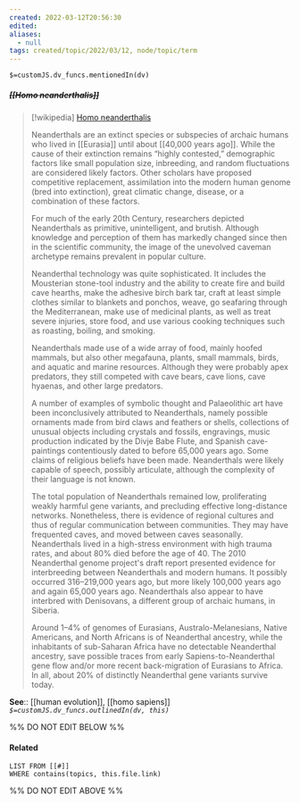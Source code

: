 ```yaml
---
created: 2022-03-12T20:56:30 
edited: 
aliases:
  - null
tags: created/topic/2022/03/12, node/topic/term
---
```

`$=customJS.dv_funcs.mentionedIn(dv)`

##### <s class="topic-title">[[Homo neanderthalis]]</s>

> [!wikipedia] [Homo neanderthalis](https://en.wikipedia.org/wiki/Neanderthal)
> 
> Neanderthals are an extinct species or subspecies of archaic humans who lived in [[Eurasia]] until about [[40,000 years ago]]. While the cause of their extinction remains “highly contested,” demographic factors like small population size, inbreeding, and random fluctuations are considered likely factors.  Other scholars have proposed competitive replacement, assimilation into the modern human genome (bred into extinction), great climatic change, disease, or a combination of these factors. 
> 
> For much of the early 20th Century, researchers depicted Neanderthals as primitive, unintelligent, and brutish. Although knowledge and perception of them has markedly changed since then in the scientific community, the image of the unevolved caveman archetype remains prevalent in popular culture.
> 
> Neanderthal technology was quite sophisticated. It includes the Mousterian stone-tool industry and the ability to create fire and build cave hearths, make the adhesive birch bark tar, craft at least simple clothes similar to blankets and ponchos, weave, go seafaring through the Mediterranean, make use of medicinal plants, as well as treat severe injuries, store food, and use various cooking techniques such as roasting, boiling, and smoking.
> 
> Neanderthals made use of a wide array of food, mainly hoofed mammals, but also other megafauna, plants, small mammals, birds, and aquatic and marine resources. Although they were probably apex predators, they still competed with cave bears, cave lions, cave hyaenas, and other large predators. 
> 
> A number of examples of symbolic thought and Palaeolithic art have been inconclusively attributed to Neanderthals, namely possible ornaments made from bird claws and feathers or shells, collections of unusual objects including crystals and fossils, engravings, music production indicated by the Divje Babe Flute, and Spanish cave-paintings contentiously dated to before 65,000 years ago.
> Some claims of religious beliefs have been made. Neanderthals were likely capable of speech, possibly articulate, although the complexity of their language is not known. 
> 
> The total population of Neanderthals remained low, proliferating weakly harmful gene variants, and precluding effective long-distance networks. Nonetheless, there is evidence of regional cultures and thus of regular communication between communities. They may have frequented caves, and moved between caves seasonally. Neanderthals lived in a high-stress environment with high trauma rates, and about 80% died before the age of 40. The 2010 Neanderthal genome project's draft report presented evidence for interbreeding between Neanderthals and modern humans. It possibly occurred 316–219,000 years ago, but more likely 100,000 years ago and again 65,000 years ago. Neanderthals also appear to have interbred with Denisovans, a different group of archaic humans, in Siberia. 
> 
> Around 1–4% of genomes of Eurasians, Australo-Melanesians, Native Americans, and North Africans is of Neanderthal ancestry, while the inhabitants of sub-Saharan Africa have no detectable Neanderthal ancestry, save possible traces from early Sapiens-to-Neanderthal gene flow and/or more recent back-migration of Eurasians to Africa. In all, about 20% of distinctly Neanderthal gene variants survive today.
>


**See**:: [[human evolution]], [[homo sapiens]]
*`$=customJS.dv_funcs.outlinedIn(dv, this)`*

%% DO NOT EDIT BELOW %%

#### Related 

```dataview
LIST FROM [[#]]
WHERE contains(topics, this.file.link)
```
%% DO NOT EDIT ABOVE %%
